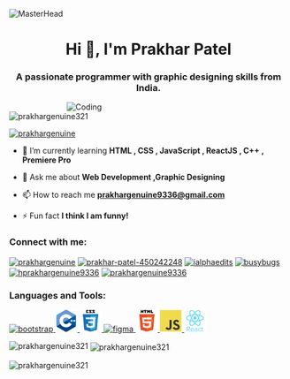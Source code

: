 ![MasterHead](https://mir-s3-cdn-cf.behance.net/project_modules/max_1200/79731568097599.5b50bca477735.jpg)
<h1 align="center">Hi 👋, I'm Prakhar Patel</h1>
<h3 align="center">A passionate programmer with graphic designing skills from India.</h3>
<img align="right" alt="Coding" width="400" src="https://i.pinimg.com/originals/68/f3/ff/68f3ff8ddc1699f6234abee4e1d58dd9.gif">


<p align="left"> <img src="https://komarev.com/ghpvc/?username=prakhargenuine321&label=Profile%20views&color=0e75b6&style=flat" alt="prakhargenuine321" /> </p>

<p align="left"> <a href="https://twitter.com/prakhargenuine" target="blank"><img src="https://img.shields.io/twitter/follow/prakhargenuine?logo=twitter&style=for-the-badge" alt="prakhargenuine" /></a> </p>

- 🌱 I’m currently learning **HTML , CSS , JavaScript , ReactJS , C++ , Premiere Pro**

- 💬 Ask me about **Web Development ,Graphic Designing**

- 📫 How to reach me **prakhargenuine9336@gmail.com**

- ⚡ Fun fact **I think I am funny!**

<h3 align="left">Connect with me:</h3>
<p align="left">
<a href="https://twitter.com/prakhargenuine" target="blank"><img align="center" src="https://raw.githubusercontent.com/rahuldkjain/github-profile-readme-generator/master/src/images/icons/Social/twitter.svg" alt="prakhargenuine" height="30" width="40" /></a>
<a href="https://linkedin.com/in/prakhar-patel-450242248" target="blank"><img align="center" src="https://raw.githubusercontent.com/rahuldkjain/github-profile-readme-generator/master/src/images/icons/Social/linked-in-alt.svg" alt="prakhar-patel-450242248" height="30" width="40" /></a>
<a href="https://instagram.com/ialphaedits" target="blank"><img align="center" src="https://raw.githubusercontent.com/rahuldkjain/github-profile-readme-generator/master/src/images/icons/Social/instagram.svg" alt="ialphaedits" height="30" width="40" /></a>
<a href="https://www.youtube.com/c/@busybugs" target="blank"><img align="center" src="https://raw.githubusercontent.com/rahuldkjain/github-profile-readme-generator/master/src/images/icons/Social/youtube.svg" alt="busybugs" height="30" width="40" /></a>
<a href="https://www.leetcode.com/hprakhargenuine9336" target="blank"><img align="center" src="https://raw.githubusercontent.com/rahuldkjain/github-profile-readme-generator/master/src/images/icons/Social/leet-code.svg" alt="hprakhargenuine9336" height="30" width="40" /></a>
<a href="https://auth.geeksforgeeks.org/user/prakhargenuine9336" target="blank"><img align="center" src="https://raw.githubusercontent.com/rahuldkjain/github-profile-readme-generator/master/src/images/icons/Social/geeks-for-geeks.svg" alt="prakhargenuine9336" height="30" width="40" /></a>
</p>

<h3 align="left">Languages and Tools:</h3>
<p align="left"> <a href="https://getbootstrap.com" target="_blank" rel="noreferrer"> <img src="https://e7.pngegg.com/pngimages/439/345/png-clipart-bootstrap-logo-thumbnail-tech-companies.png" alt="bootstrap" width="40" height="40"/> </a> <a href="https://www.w3schools.com/cpp/" target="_blank" rel="noreferrer"> <img src="https://raw.githubusercontent.com/devicons/devicon/master/icons/cplusplus/cplusplus-original.svg" alt="cplusplus" width="40" height="40"/> </a> <a href="https://www.w3schools.com/css/" target="_blank" rel="noreferrer"> <img src="https://raw.githubusercontent.com/devicons/devicon/master/icons/css3/css3-original-wordmark.svg" alt="css3" width="40" height="40"/> </a> <a href="https://www.figma.com/" target="_blank" rel="noreferrer"> <img src="https://www.vectorlogo.zone/logos/figma/figma-icon.svg" alt="figma" width="40" height="40"/> </a> <a href="https://www.w3.org/html/" target="_blank" rel="noreferrer"> <img src="https://raw.githubusercontent.com/devicons/devicon/master/icons/html5/html5-original-wordmark.svg" alt="html5" width="40" height="40"/> </a> <a href="https://developer.mozilla.org/en-US/docs/Web/JavaScript" target="_blank" rel="noreferrer"> <img src="https://raw.githubusercontent.com/devicons/devicon/master/icons/javascript/javascript-original.svg" alt="javascript" width="40" height="40"/> </a> <a href="https://reactjs.org/" target="_blank" rel="noreferrer"> <img src="https://raw.githubusercontent.com/devicons/devicon/master/icons/react/react-original-wordmark.svg" alt="react" width="40" height="40"/> </a> </p>

<p><img align="left" src="https://github-readme-stats.vercel.app/api/top-langs?username=prakhargenuine321&show_icons=true&locale=en&layout=compact" alt="prakhargenuine321" /></p>

<p>&nbsp;<img align="center" src="https://github-readme-stats.vercel.app/api?username=prakhargenuine321&show_icons=true&locale=en" alt="prakhargenuine321" /></p>

<p><img align="center" src="https://github-readme-streak-stats.herokuapp.com/?user=prakhargenuine321&" alt="prakhargenuine321" /></p>
